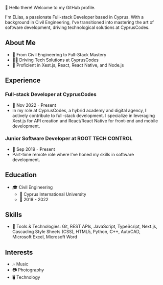👋 Hello there! Welcome to my GitHub profile.

I'm ELias, a passionate Full-stack Developer based in Cyprus. With a background in Civil Engineering, I've transitioned into mastering the art of software development, driving technological solutions at CyprusCodes.

## About Me
- 🚀 From Civil Engineering to Full-Stack Mastery
- 👨‍💻 Driving Tech Solutions at CyprusCodes
- 💼 Proficient in Xest.js, React, React Native, and Node.js

## Experience
### Full-stack Developer at CyprusCodes  
- 📍 Nov 2022 - Present  
- In my role at CyprusCodes, a hybrid academy and digital agency, I actively contribute to full-stack development. I specialize in leveraging Xest.js for API creation and React/React Native for front-end and mobile development.

### Junior Software Developer at ROOT TECH CONTROL  
- 📍 Sep 2019 - Present  
- Part-time remote role where I've honed my skills in software development.

## Education
- 🎓 Civil Engineering  
  - 🏫 Cyprus International University  
  - 📅 2018 - 2022

## Skills
- 🔧 Tools & Technologies: Git, REST APIs, JavaScript, TypeScript, Next.js, Cascading Style Sheets (CSS), HTML5, Python, C++, AutoCAD, Microsoft Excel, Microsoft Word

## Interests
- 🎶 Music  
- 📷 Photography  
- 🖥️ Technology

